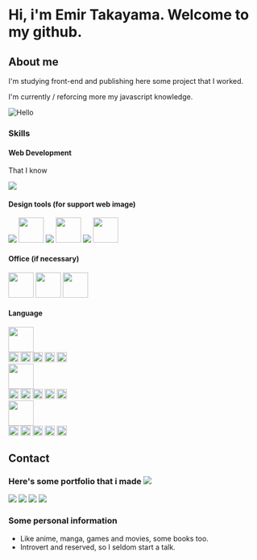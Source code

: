 <div> 
<div>       
<h1>Hi, i'm Emir Takayama. Welcome to my github.</h1>

<h2>About me</h2>
<p>I'm studying front-end and publishing here some project that I worked.</p>
<p>I'm currently / reforcing more my javascript knowledge.</p>

<img alt="Hello" src="https://media1.giphy.com/media/XO8RMtRaK73isIt0i2/200w.webp?cid=ecf05e47x20b80wr504f9on8iqqwwja5f83j5osmy4jbe67j&rid=200w.webp&ct=g"/>

<h3>Skills</h3>
<h4>Web Development</h4>
<div>
    <p>That I know </p>
    <img src="https://skillicons.dev/icons?i=html,css,js,bootstrap,ts,git,github,jquery" />
</div>

<h4>Design tools (for support web image)</h4>
<div>
    <img src="https://skillicons.dev/icons?i=photoshop"/>
    <img width="50px" src="https://upload.wikimedia.org/wikipedia/commons/thumb/3/31/Calligra_Krita_icon.svg/1200px-Calligra_Krita_icon.svg.png"/>
    <img src="https://skillicons.dev/icons?i=illustrator"/>
    <img width="50px" src="https://icons.iconarchive.com/icons/oxygen-icons.org/oxygen/256/Apps-inkscape-icon.png"/>
    <img src="https://skillicons.dev/icons?i=figma"/>
    <img width="50px" src="https://upload.wikimedia.org/wikipedia/commons/thumb/c/c2/Adobe_XD_CC_icon.svg/2101px-Adobe_XD_CC_icon.svg.png"/>
</div>

<h4>Office (if necessary)</h4>
<div>
    <img width="50px" src="https://cdn.icon-icons.com/icons2/2397/PNG/512/microsoft_office_word_logo_icon_145724.png"/>
    <img width="50px" src="https://upload.wikimedia.org/wikipedia/commons/thumb/3/34/Microsoft_Office_Excel_%282019%E2%80%93present%29.svg/826px-Microsoft_Office_Excel_%282019%E2%80%93present%29.svg.png"/>
    <img width="50px" src="https://logodownload.org/wp-content/uploads/2020/04/microsoft-powerpoint-logo-1.png"/>
</div>

<h4>Language</h4>
<div>
    <div>
        <img width="50px" src="https://upload.wikimedia.org/wikipedia/commons/thumb/0/05/Flag_of_Brazil.svg/1200px-Flag_of_Brazil.svg.png"/>
    </div>
    <div>
        <img width="20px" src="https://cdn-icons-png.flaticon.com/128/148/148841.png"/>
        <img width="20px" src="https://cdn-icons-png.flaticon.com/128/148/148841.png"/>
        <img width="20px" src="https://cdn-icons-png.flaticon.com/128/148/148841.png"/>
        <img width="20px" src="https://cdn-icons-png.flaticon.com/128/148/148841.png"/>
        <img width="20px" src="https://cdn-icons-png.flaticon.com/128/148/148841.png"/>
    </div>
    <div>
        <img width="50px" src="https://upload.wikimedia.org/wikipedia/commons/thumb/9/9e/Flag_of_Japan.svg/800px-Flag_of_Japan.svg.png"/>
    </div>
    <div>
        <img width="20px" src="https://cdn-icons-png.flaticon.com/128/148/148841.png"/>
        <img width="20px" src="https://cdn-icons-png.flaticon.com/128/148/148841.png"/>
        <img width="20px" src="https://cdn-icons-png.flaticon.com/128/148/148841.png"/>
        <img width="20px" src="https://cdn-icons-png.flaticon.com/128/126/126482.png"/>
        <img width="20px" src="https://cdn-icons-png.flaticon.com/128/126/126482.png"/>
    </div>
    <div>
        <img width="50px" src="https://upload.wikimedia.org/wikipedia/commons/thumb/a/a4/Flag_of_the_United_States.svg/1200px-Flag_of_the_United_States.svg.png"/>
    </div>
    <div>
        <img width="20px" src="https://cdn-icons-png.flaticon.com/128/148/148841.png"/>
        <img width="20px" src="https://cdn-icons-png.flaticon.com/128/148/148841.png"/>
        <img width="20px" src="https://cdn-icons-png.flaticon.com/128/148/148841.png"/>
        <img width="20px" src="https://cdn-icons-png.flaticon.com/128/126/126482.png"/>
        <img width="20px" src="https://cdn-icons-png.flaticon.com/128/126/126482.png"/>
    </div>
</div>

</div>

<div>

<h2>Contact</h2>

<h3>Here's some portfolio that i made <a href="https://github.com/stars/SwaveNg/lists/portfolio"><img src="https://img.shields.io/badge/portfolio-100000?style=for-the-badge&logo=github&logoColor=white"/></a></h3>

<a href="https://linktr.ee/emirng"><img src="https://img.shields.io/badge/LinkTree-239120?style=for-the-badge&logoColor=white"/></a> <a href="https://www.facebook.com/ngemir"><img src="https://img.shields.io/badge/Facebook-1877F2?style=for-the-badge&logo=facebook&logoColor=white"/></a> <a href="https://www.linkedin.com/in/ngemir/"><img src="https://img.shields.io/badge/LinkedIn-0077B5?style=for-the-badge&logo=linkedin&logoColor=white"/></a> <a href="https://twitter.com/NgEmir_"><img src="https://img.shields.io/badge/Twitter-1DA1F2?style=for-the-badge&logo=twitter&logoColor=white"/></a>



<h3>Some personal information</h3>
<ul>
    <li>Like anime, manga, games and movies, some books too.</li>
    <li>Introvert and reserved, so I seldom start a talk.</li>
</ul>

</div>

</div>


<!--
    **SwaveNg/SwaveNg** is a ✨ _special_ ✨ repository because its `README.md` (this file) appears on your GitHub profile.
    
    Here are some ideas to get you started:
    
    - 🔭 I’m currently working on ...
    - 🌱 I’m currently learning ...
    - 👯 I’m looking to collaborate on ...
    - 🤔 I’m looking for help with ...
    - 💬 Ask me about ...
    - 📫 How to reach me: ...
    - 😄 Pronouns: ...
    - ⚡ Fun fact: ...
-->
